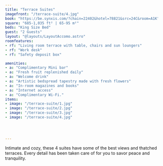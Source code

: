 ```yaml
---
title: "Terrace Suites"
imagefront: "/terrace-suite/4.jpg"
book: "https://be.synxis.com/?chain=22402&hotel=78821&src=24C&room=A1K"
square: "685-1,035 ft² | 65-95 m²"
beds: "King Size Bed"
guest: "2 Guests"
layout: "@layouts/LayoutAccomo.astro"
roomfeatures:
- rf: "Living room terrace with table, chairs and sun loungers"
- rf: "Work desk"
- rf: "Safety deposit box"

amenities:
- a: "Complimentary Mini bar"
- a: "Fresh fruit replenished daily"
- a: "Welcome drink"
- a: "Artistic bedspread tapestry made with fresh flowers"
- a: "In-room magazines and books"
- a: "Internet access"
- a: "Complimentary Wi-Fi."
items:
- image: "/terrace-suite/1.jpg"
- image: "/terrace-suite/2.jpg"
- image: "/terrace-suite/3.jpg"
- image: "/terrace-suite/4.jpg"




---
```

Intimate and cozy, these 4 suites have some of the best views and thatched terraces. Every detail has been taken care of for you to savor peace and tranquility.




